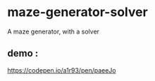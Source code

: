 # maze-generator-solver
A maze generator, with a solver

## demo :
https://codepen.io/a1r93/pen/paeeJo
